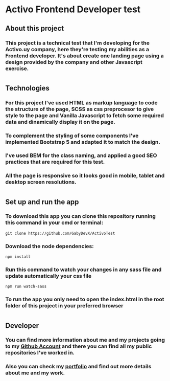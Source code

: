 # Activo Frontend Developer test

## About this project

### This project is a technical test that I'm developing for the Activo.uy company, here they're testing my abilities as a Frontend developer. It's about create one landing page using a design provided by the company and other Javascript exercise.

#

## Technologies

### For this project I've used HTML as markup language to code the structure of the page, SCSS as css preprocesor to give style to the page and Vanilla Javascript to fetch some required data and dinamically display it on the page.

### To complement the styling of some components I've implemented Bootstrap 5 and adapted it to match the design.

### I've used BEM for the class naming, and applied a good SEO practices that are required for this test.

### All the page is responsive so it looks good in mobile, tablet and desktop screen resolutions.

#

## Set up and run the app

### To download this app you can clone this repository running this command in your cmd or terminal:

`git clone https://github.com/GabyDevX/ActivoTest`

### Download the node dependencies:

`npm install`

### Run this command to watch your changes in any sass file and update automatically your css file

`npm run watch-sass`

### To run the app you only need to open the index.html in the root folder of this project in your preferred browser

#

## Developer

### You can find more information about me and my projects going to my [Github Account](https://github.com/GabyDevX) and there you can find all my public repositories I've worked in.

### Also you can check my [portfolio](https://gabrielramirez.netlify.app/) and find out more details about me and my work.
